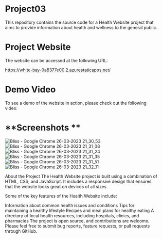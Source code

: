 # Project03
This repository contains the source code for a Health Website project that aims to provide information about health and wellness to the general public.

# **Project Website**
The website can be accessed at the following URL:

https://white-bay-0a8377e00.2.azurestaticapps.net/

# **Demo Video**
To see a demo of the website in action, please check out the following video:

# **Screenshots **
![Bliss - Google Chrome 26-03-2023 21_30_53](https://user-images.githubusercontent.com/81307680/227788367-dc15757b-55cd-4d3e-9027-14e46779963e.png)
![Bliss - Google Chrome 26-03-2023 21_31_08](https://user-images.githubusercontent.com/81307680/227788397-23403fbd-e97e-479d-902a-2e17bf85446e.png)
![Bliss - Google Chrome 26-03-2023 21_31_24](https://user-images.githubusercontent.com/81307680/227788456-af23751a-8a0f-4abd-b41e-7133dc73b9a5.png)
![Bliss - Google Chrome 26-03-2023 21_31_35](https://user-images.githubusercontent.com/81307680/227788489-e55c0ac4-08d1-4078-9d2c-db1d3671dd4f.png)
![Bliss - Google Chrome 26-03-2023 21_31_51](https://user-images.githubusercontent.com/81307680/227788504-7cc86a8b-b4a1-4d2b-a080-749bb15e1220.png)
![Bliss - Google Chrome 26-03-2023 21_32_11](https://user-images.githubusercontent.com/81307680/227788514-67ce4b2d-c782-4804-a5d4-baf0aab3344f.png)


About the Project
The Health Website project is built using a combination of HTML, CSS, and JavaScript. It includes a responsive design that ensures that the website looks great on devices of all sizes.

Some of the key features of the Health Website include:

Information about common health issues and conditions
Tips for maintaining a healthy lifestyle
Recipes and meal plans for healthy eating
A directory of local health resources, including hospitals, clinics, and pharmacies
The project is open source, and contributions are welcome. Please feel free to submit bug reports, feature requests, or pull requests through GitHub.
